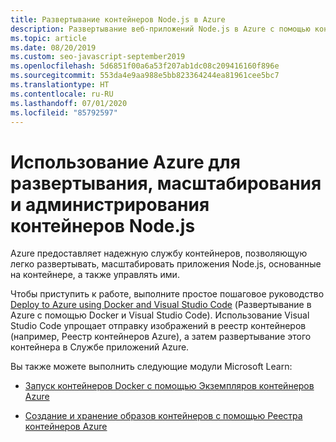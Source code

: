 ```yaml
---
title: Развертывание контейнеров Node.js в Azure
description: Развертывание веб-приложений Node.js в Azure с помощью контейнера Docker
ms.topic: article
ms.date: 08/20/2019
ms.custom: seo-javascript-september2019
ms.openlocfilehash: 5d6851f00a6a53f207ab1dc08c209416160f896e
ms.sourcegitcommit: 553da4e9aa988e5bb823364244ea81961cee5bc7
ms.translationtype: HT
ms.contentlocale: ru-RU
ms.lasthandoff: 07/01/2020
ms.locfileid: "85792597"
---
```

# <a name="use-azure-to-deploy-scale-and-manage-nodejs-containers"></a>Использование Azure для развертывания, масштабирования и администрирования контейнеров Node.js

Azure предоставляет надежную службу контейнеров, позволяющую легко развертывать, масштабировать приложения Node.js, основанные на контейнере, а также управлять ими.

Чтобы приступить к работе, выполните простое пошаговое руководство [Deploy to Azure using Docker and Visual Studio Code](tutorial-vscode-docker-node-01.md) (Развертывание в Azure с помощью Docker и Visual Studio Code). Использование Visual Studio Code упрощает отправку изображений в реестр контейнеров (например, Реестр контейнеров Azure), а затем развертывание этого контейнера в Службе приложений Azure.

Вы также можете выполнить следующие модули Microsoft Learn:

- [Запуск контейнеров Docker с помощью Экземпляров контейнеров Azure](/learn/modules/run-docker-with-azure-container-instances/)

- [Создание и хранение образов контейнеров с помощью Реестра контейнеров Azure](/learn/modules/build-and-store-container-images/)

